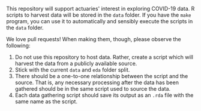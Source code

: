 This repository will support actuaries' interest in exploring COVID-19 data. R scripts to harvest data will be stored in the `data` folder. If you have the `make` program, you can use it to automatically and sensibly execute the scripts in the `data` folder.

We love pull requests! When making them, though, please observe the following:

1. Do not use this repository to host data. Rather, create a script which will harvest the data from a publicly available source.
2. Stick with the current `data` and `eda` folder split.
3. There should be a one-to-one relationship between the script and the source. That is, any necessary processing after the data has been gathered should be in the same script used to source the data.
4. Each data gathering script should save its output as an `.rda` file with the same name as the script. 
